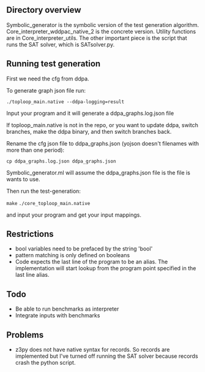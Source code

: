 ## Directory overview
Symbolic_generator is the symbolic version of the test generation algorithm. Core_interpreter_wddpac_native_2 is the concrete version. Utility functions are in Core_interpreter_utils. The other important piece is the script that runs the SAT solver, which is SATsolver.py.

## Running test generation
First we need the cfg from ddpa.

To generate graph json file run:

`./toploop_main.native --ddpa-logging=result`

Input your program and it will generate a ddpa_graphs.log.json file

If toploop_main.native is not in the repo, or you want to update ddpa, switch branches, make the ddpa binary, and then
switch branches back.

Rename the cfg json file to ddpa_graphs.json (yojson doesn't filenames with more than one period):

`cp ddpa_graphs.log.json ddpa_graphs.json`

Symbolic_generator.ml will assume the ddpa_graphs.json file is the file is wants to use.

Then run the test-generation:

`make`
`./core_toploop_main.native`

and input your program and get your input mappings.

## Restrictions
* bool variables need to be prefaced by the string 'bool'
* pattern matching is only defined on booleans
* Code expects the last line of the program to be an alias. The implementation will start lookup from the program point specified in the last line alias.

## Todo
* Be able to run benchmarks as interpreter
* Integrate inputs with benchmarks


## Problems
* z3py does not have native syntax for records. So records are implemented but
I've turned off running the SAT solver because records crash the python script.
